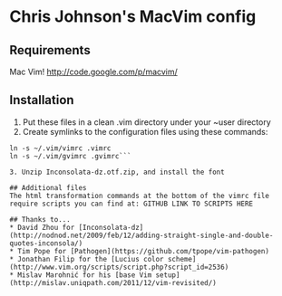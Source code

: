 # Chris Johnson's MacVim config

## Requirements
Mac Vim! http://code.google.com/p/macvim/

## Installation
1. Put these files in a clean .vim directory under your ~user directory
2. Create symlinks to the configuration files using these commands:
```cd ~  
ln -s ~/.vim/vimrc .vimrc  
ln -s ~/.vim/gvimrc .gvimrc```

3. Unzip Inconsolata-dz.otf.zip, and install the font

## Additional files
The html transformation commands at the bottom of the vimrc file require scripts you can find at: GITHUB LINK TO SCRIPTS HERE

## Thanks to...
* David Zhou for [Inconsolata-dz](http://nodnod.net/2009/feb/12/adding-straight-single-and-double-quotes-inconsola/)
* Tim Pope for [Pathogen](https://github.com/tpope/vim-pathogen)
* Jonathan Filip for the [Lucius color scheme](http://www.vim.org/scripts/script.php?script_id=2536)
* Mislav Marohnić for his [base Vim setup](http://mislav.uniqpath.com/2011/12/vim-revisited/)